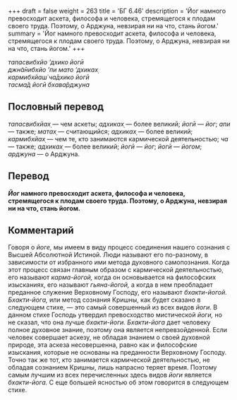 +++
draft = false
weight = 263
title = 'БГ 6.46'
description = 'Йог намного превосходит аскета, философа и человека, стремящегося к плодам своего труда. Поэтому, о Арджуна, невзирая ни на что, стань йогом.'
summary = 'Йог намного превосходит аскета, философа и человека, стремящегося к плодам своего труда. Поэтому, о Арджуна, невзирая ни на что, стань йогом.'
+++

_тапасвибхйо ’дхико йогӣ  
джн̃а̄нибхйо ’пи мато ’дхиках̣  
кармибхйаш́ ча̄дхико йогӣ  
тасма̄д йогӣ бхава̄рджуна_

## Пословный перевод

_тапасвибхйах̣_ — чем аскеты; _адхиках̣_ — более великий; _йогӣ_ — _йог_; _апи_ — также; _матах̣_ — считающийся; _адхиках̣_ — более великий; _кармибхйах̣_ — чем те, кто занимаются кармической деятельностью; _ча_ — также; _адхиках̣_ — более великий; _йогӣ_ — _йог_; _йогӣ_ — _йогом_; _арджуна_ — о Арджуна.

## Перевод

**_Йог_ намного превосходит аскета, философа и человека, стремящегося к плодам своего труда. Поэтому, о Арджуна, невзирая ни на что, стань йогом.**

## Комментарий

Говоря о _йоге,_ мы имеем в виду процесс соединения нашего сознания с Высшей Абсолютной Истиной. Люди называют его по-разному, в зависимости от избранного ими метода духовного самопознания. Когда этот процесс связан главным образом с кармической деятельностью, его называют _карма-йогой,_ когда он основывается на философских изысканиях, его называют _гьяна-йогой,_ а когда в нем преобладает преданное служение Верховному Господу, его называют _бхакти-йогой._ _Бхакти-йога,_ или метод сознания Кришны, как будет сказано в следующем стихе, — это самый совершенный из всех видов _йоги._ В данном стихе Господь утвердил превосходство мистической _йоги,_ но не сказал, что она лучше _бхакти-йоги._ _Бхакти-йога_ дает человеку полное духовное знание, поэтому она является непревзойденной. Если человек совершает аскезу, не обладая знанием о своей духовной природе, эта аскеза несовершенна, равно как и философские изыскания, которые не основаны на преданности Верховному Господу. Точно так же тот, кто занимается кармической деятельностью, не обладая сознанием Кришны, лишь напрасно теряет время. Поэтому самым лучшим из всех перечисленных здесь видов _йоги_ является _бхакти-йога._ С еще большей ясностью об этом говорится в следующем стихе.

